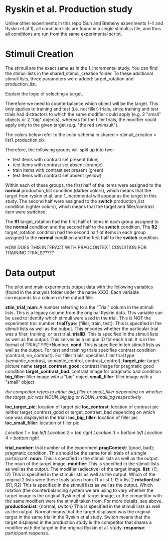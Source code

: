 # Ryskin et al. Production study


Unlike other experiments in this repo (Sun and Breheny experiments 1-4 and Ryskin et al 1), all condition lists are found in a single stimuli.js file, and thus all conditions are run from the same experimental script.

# Stimuli Creation
The stimuli are the exact same as in the 1_incremental study. You can find the stimuli lists in the shared_stimuli_creation folder. To these additional stimuli lists, three parameters were added: target_rotation and production_list.

Explain the logic of selecting a target.

Therefore we need to counterbalance which object will be the target. This only applies to training and test (i.e. not filler) trials, since training and test trials had distractors to which the same modifier could apply (e.g. 2 "small" objects or 2 "big" objects), whereas for the filler trials, the modifier could apply only to the given target (e.g. "the red swimsuit").

The colors below refer to the color schema in shared > stimuli_creation > list1_production.xlx

Therefore, the following groups will split up into two:
- test items with contrast set present (blue)
- test items with contrast set absent (orange)
- train items with contrast set present (green)
- test items with contrast set absent (yellow)


Within each of these groups, the first half of the items were assigned to the **normal** production_list condition (darker colors), which means that the target from ryskin et al. and 1_incremental will appear as the target in this study. The second half were assigned to the **switch** production_list condition (lighter colors), which means that the target and filler/contrast item were switched.

The **R1** target_rotation had the first half of items in each group assigned to the **normal** condition and the second half to the **switch** condition. The **R2** target_rotation condition had the second half of items in each group assigned to the **normal** condition and the first half to the **switch** condition.


HOW DOES THIS INTERACT WITH PRAGCONTEXT CONDITION FOR TRAINING TRIALS?????


# Data output
The pilot and main experiments output data with the following variables (found in the analysis folder under the name XXX). Each variable corresponds to a column in the output file:

**stim_trial_num**: A number referring to a the "Trial" column in the stimuli lists. This is a legacy column from the original Ryskin data. This variable can be used to identify which stimuli were used in the trial. This is NOT the experiment trail number.
**trialType**: {filler, train, test}. This is specified in the stimuli lists as well as the output. This encodes whether the particular trial was a filler, training, or test trial.
**trialID**: This is specified in the stimuli lists as well as the output. This serves as a unique ID for each trial. It is in the format of TRIALTYPE+Number.
**cond**: This is specified in teh stimuli lists as well as the output. For test and training trials specifies contrast condition {contrast, no_contrast}. For filler trials, specifies filler trial type {semantic_contrast, semantic_control, contrast_control}.
**target_pic**: target picture name
**target_contrast_good**: contrast image for pragmatic good condition
**target_contrast_bad**: contrast image for pragmatic bad condition
**big_filler**: filler image with a "big" object
**small_filler**: filler image with a "small" object

*the competitor refers to either big_filler or small_filler depending on whether the target_pic was NOUN_big.jpg or NOUN_small.jpg respectively*

**loc_target_pic**: location of target pic
**loc_contrast**: location of contrast pic (either target_contrast_good or target_contrast_bad depending on which one was displayed in the trial)
**loc_big_filler**: location of filler pic
**loc_small_filler**: location of filler pic

*Location 1 = top left*
*Location 2 = top right*
*Location 3 = bottom left*
*Location 4 = bottom right*

**trial_number**: trial number of the experiment
**pragContext**: {good, bad}; pragmatic condition. This should be the same for all trials of a single participant.
**noun**:  This is specified in the stimuli lists as well as the output. The noun of the target image.
**modifier**: This is specified in the stimuli lists as well as the output. The modifier (adjective) of the target image.
**list**: {l1, l2} This is specified in the stimuli lists as well as the output. Which of the original 2 lists were these trials taken from. l1 = list 1; l2 = list 2
**rotationList**: {R1, R2} This is specified in the stimuli lists as well as the output. Which rotation (the counterbalancing system we are using to vary whether the target image is the original Ryskin et al. target image, or the competitor with the same modifier) were the stimuli taken from. For more details, see above.
**productionList**: {normal, switch} This is specified in the stimuli lists as well as the output. Normal means that the target displayed was the original target in the same trial in the Ryskin et al study. Switch means that the target displayed in the production study is the competitor that shares a modifier with the target in the original Ryskin et al. study.
**response**: participant response.
